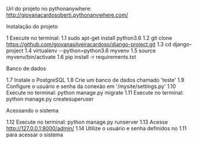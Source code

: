 Url do projeto no pythonanywhere: http://giovanacardosoberti.pythonanywhere.com/

Instalação do projeto

1 Execute no terminal:
1.1 sudo apt-get install python3.6
1.2 git clone https://github.com/giovanasilveiracardoso/django-project.git
1.3 cd django-project
1.4 virtualenv --python=python3.6 myvenv
1.5 source myvenv/bin/activate
1.6 pip install -r requirements.txt

Banco de dados

1.7 Instale o PostgreSQL
1.8 Crie um banco de dados chamado 'teste'
1.9 Configure o usuário e senha da conexão em '/mysite/settings.py'
1.10 Execute no terminal: python manage.py migrate
1.11 Execute no terminal: python manage.py createsuperuser

Acessando o sistema

1.12 Execute no terminal: python manage.py runserver
1.13 Acesse http://127.0.0.1:8000/admin/
1.14 Utilize o usuário e senha definidos no 1.11 para acessar o sistema
